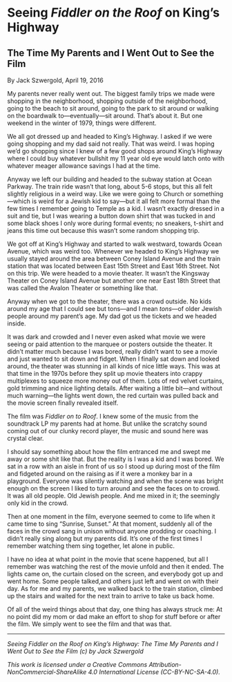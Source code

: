 # Seeing *Fiddler on the Roof* on King’s Highway
## The Time My Parents and I Went Out to See the Film

By Jack Szwergold, April 19, 2016

My parents never really went out. The biggest family trips we made were shopping in the neighborhood, shopping outside of the neighborhood, going to the beach to sit around, going to the park to sit around or walking on the boardwalk to—eventually—sit around. That’s about it. But one weekend in the winter of 1979, things were different.

We all got dressed up and headed to King’s Highway. I asked if we were going shopping and my dad said not really. That was weird. I was hoping we’d go shopping since I knew of a few good shops around King’s Highway where I could buy whatever bullshit my 11 year old eye would latch onto with whatever meager allowance savings I had at the time.

Anyway we left our building and headed to the subway station at Ocean Parkway. The train ride wasn’t that long, about 5-6 stops, but this all felt slightly religious in a weird way. Like we were going to Church or something—which is weird for a Jewish kid to say—but it all felt more formal than the few times I remember going to Temple as a kid. I wasn’t exactly dressed in a suit and tie, but I was wearing a button down shirt that was tucked in and some black shoes I only wore during formal events; no sneakers, t-shirt and jeans this time out because this wasn’t some random shopping trip.

We got off at King’s Highway and started to walk westward, towards Ocean Avenue, which was weird too. Whenever we headed to King’s Highway we usually stayed around the area between Coney Island Avenue and the train station that was located between East 15th Street and East 16th Street. Not on this trip. We were headed to a movie theater. It wasn’t the Kingsway Theater on Coney Island Avenue but another one near East 18th Street that was called the Avalon Theater or something like that.

Anyway when we got to the theater, there was a crowd outside. No kids around my age that I could see but tons—and I mean *tons*—of older Jewish people around my parent’s age. My dad got us the tickets and we headed inside.

It was dark and crowded and I never even asked what movie we were seeing or paid attention to the marquee or posters outside the theater. It didn’t matter much because I was bored, really didn’t want to see a movie and just wanted to sit down and fidget. When I finally sat down and looked around, the theater was stunning in all kinds of nice little ways. This was at that time in the 1970s before they split up movie theaters into crappy multiplexes to squeeze more money out of them. Lots of red velvet curtains, gold trimming and nice lighting details. After waiting a little bit—and without much warning—the lights went down, the red curtain was pulled back and the movie screen finally revealed itself.

The film was *Fiddler on to Roof*. I knew some of the music from the soundtrack LP my parents had at home. But unlike the scratchy sound coming out of our clunky record player, the music and sound here was crystal clear.

I should say something about how the film entranced me and swept me away or some shit like that. But the reality is I was a kid and I was bored. We sat in a row with an aisle in front of us so I stood up during most of the film and fidgeted around on the raising as if it were a monkey bar in a playground. Everyone was silently watching and when the scene was bright enough on the screen I liked to turn around and see the faces on to crowd. It was all old people. Old Jewish people. And me mixed in it; the seemingly only kid in the crowd.

Then at one moment in the film, everyone seemed to come to life when it came time to sing “Sunrise, Sunset.” At that moment, suddenly all of the faces in the crowd sang in unison without anyone prodding or coaching. I didn’t really sing along but my parents did. It’s one of the first times I remember watching them sing together, let alone in public.

I have no idea at what point in the movie that scene happened, but all I remember was watching the rest of the movie unfold and then it ended. The lights came on, the curtain closed on the screen, and everybody got up and went home. Some people talked,and others just left and went on with their day. As for me and my parents, we walked back to the train station, climbed up the stairs and waited for the next train to arrive to take us back home.

Of all of the weird things about that day, one thing has always struck me: At no point did my mom or dad make an effort to shop for stuff before or after the film. We simply went to see the film and that was that.

***

*Seeing Fiddler on the Roof on King’s Highway: The Time My Parents and I Went Out to See the Film (c) by Jack Szwergold*

*This work is licensed under a Creative Commons Attribution-NonCommercial-ShareAlike 4.0 International License (CC-BY-NC-SA-4.0).*